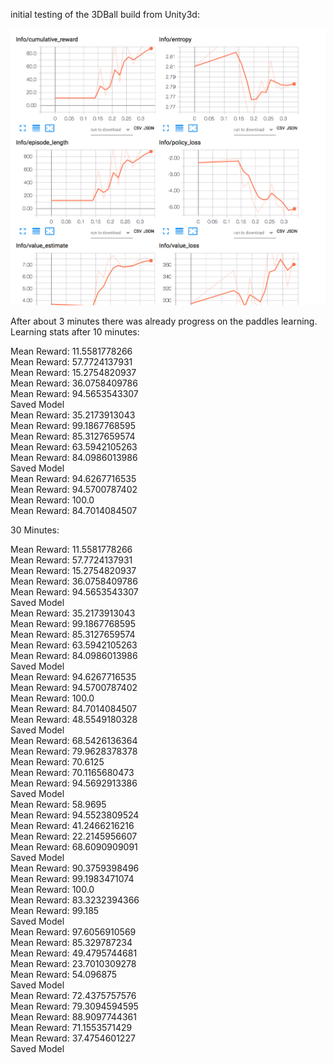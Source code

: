 
initial testing of the 3DBall build from Unity3d:

![anim1](https://github.com/eagleEggs/UML/blob/master/screenshots/UML_graph.png?raw=true)



After about 3 minutes there was already progress on the paddles learning.<br>
Learning stats after 10 minutes:

Mean Reward: 11.5581778266<br>
Mean Reward: 57.7724137931 <br>
Mean Reward: 15.2754820937 <br>
Mean Reward: 36.0758409786 <br>
Mean Reward: 94.5653543307<br>
Saved Model<br>
Mean Reward: 35.2173913043<br>
Mean Reward: 99.1867768595<br>
Mean Reward: 85.3127659574<br>
Mean Reward: 63.5942105263<br>
Mean Reward: 84.0986013986<br>
Saved Model<br>
Mean Reward: 94.6267716535<br>
Mean Reward: 94.5700787402<br>
Mean Reward: 100.0<br>
Mean Reward: 84.7014084507


30 Minutes:

Mean Reward: 11.5581778266<br>
Mean Reward: 57.7724137931<br>
Mean Reward: 15.2754820937<br>
Mean Reward: 36.0758409786<br>
Mean Reward: 94.5653543307<br>
Saved Model<br>
Mean Reward: 35.2173913043<br>
Mean Reward: 99.1867768595<br>
Mean Reward: 85.3127659574<br>
Mean Reward: 63.5942105263<br>
Mean Reward: 84.0986013986<br>
Saved Model<br>
Mean Reward: 94.6267716535<br>
Mean Reward: 94.5700787402<br>
Mean Reward: 100.0<br>
Mean Reward: 84.7014084507<br>
Mean Reward: 48.5549180328<br>
Saved Model<br>
Mean Reward: 68.5426136364<br>
Mean Reward: 79.9628378378<br>
Mean Reward: 70.6125<br>
Mean Reward: 70.1165680473<br>
Mean Reward: 94.5692913386<br>
Saved Model<br>
Mean Reward: 58.9695<br>
Mean Reward: 94.5523809524<br>
Mean Reward: 41.2466216216<br>
Mean Reward: 22.2145956607<br>
Mean Reward: 68.6090909091<br>
Saved Model<br>
Mean Reward: 90.3759398496<br>
Mean Reward: 99.1983471074<br>
Mean Reward: 100.0<br>
Mean Reward: 83.3232394366<br>
Mean Reward: 99.185<br>
Saved Model<br>
Mean Reward: 97.6056910569<br>
Mean Reward: 85.329787234<br>
Mean Reward: 49.4795744681<br>
Mean Reward: 23.7010309278<br>
Mean Reward: 54.096875<br>
Saved Model<br>
Mean Reward: 72.4375757576<br>
Mean Reward: 79.3094594595<br>
Mean Reward: 88.9097744361<br>
Mean Reward: 71.1553571429<br>
Mean Reward: 37.4754601227<br>
Saved Model<br>




